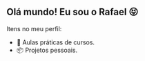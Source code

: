 ## Olá mundo! Eu sou o Rafael 😝

Itens no meu perfil:

- 🏹 Aulas práticas de cursos.
- 📦 Projetos pessoais.
